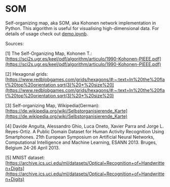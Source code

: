 # SOM

Self-organizing map, aka SOM, aka Kohonen network implementation in Python. This algorithm is useful for visualising high-dimensional data. For details of usage check out [demo.ipynb](https://github.com/gekas145/SOM/blob/main/demo.ipynb).

Sources:

[1] The Self-Organizing Map, Kohonen T.: [https://sci2s.ugr.es/keel/pdf/algorithm/articulo/1990-Kohonen-PIEEE.pdf](https://sci2s.ugr.es/keel/pdf/algorithm/articulo/1990-Kohonen-PIEEE.pdf)

[2] Hexagonal grids: [https://www.redblobgames.com/grids/hexagons/#:~:text=In%20the%20flat%20top%20orientation,sqrt(3)%20*%20size%20](https://www.redblobgames.com/grids/hexagons/#:~:text=In%20the%20flat%20top%20orientation,sqrt(3)%20*%20size%20)

[3] Self-organizing Map, Wikipedia(German): [https://de.wikipedia.org/wiki/Selbstorganisierende_Karte](https://de.wikipedia.org/wiki/Selbstorganisierende_Karte)

[4] Davide Anguita, Alessandro Ghio, Luca Oneto, Xavier Parra and Jorge L. Reyes-Ortiz. A Public Domain Dataset for Human Activity Recognition Using Smartphones. 21th European Symposium on Artificial Neural Networks, Computational Intelligence and Machine Learning, ESANN 2013. Bruges, Belgium 24-26 April 2013.

[5] MNIST dataset: [https://archive.ics.uci.edu/ml/datasets/Optical+Recognition+of+Handwritten+Digits](https://archive.ics.uci.edu/ml/datasets/Optical+Recognition+of+Handwritten+Digits)
